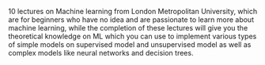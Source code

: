 10 lectures on Machine learning from London Metropolitan University, which are for beginners who have no idea and are passionate to learn more about machine learning, while the completion of these lectures will give you the theoretical knowledge on ML which you can use to implement various types of simple models on supervised model and unsupervised model as well as complex models like neural networks and decision trees.
